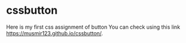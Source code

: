 # cssbutton
Here is my first css assignment of button
You can check using this link https://musmir123.github.io/cssbutton/.
